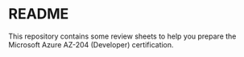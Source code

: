 # README

This repository contains some review sheets to help you prepare the Microsoft Azure AZ-204 (Developer) certification.